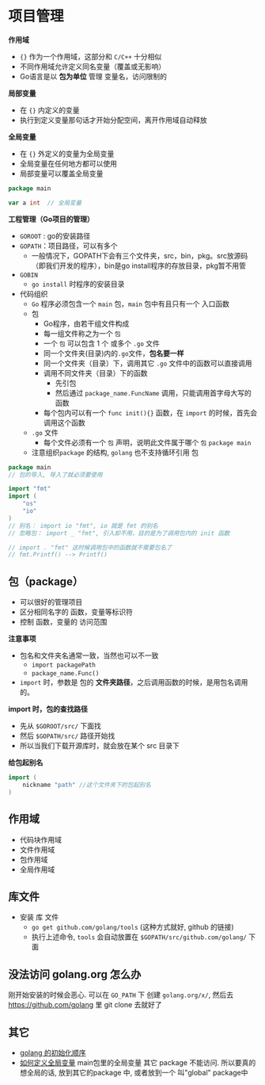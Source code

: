 # 项目管理

**作用域**

* `{}` 作为一个作用域，这部分和 `C/C++`  十分相似
* 不同作用域允许定义同名变量（覆盖或无影响）
* Go语言是以 **包为单位** 管理 变量名，访问限制的



**局部变量**

* 在 `{}` 内定义的变量
* 执行到定义变量那句话才开始分配空间，离开作用域自动释放



**全局变量**

* 在 `{}` 外定义的变量为全局变量
* 全局变量在任何地方都可以使用
* 局部变量可以覆盖全局变量

```go
package main

var a int  // 全局变量
```



**工程管理（Go项目的管理）**
* `GOROOT` : go的安装路径
* `GOPATH`：项目路径，可以有多个
	* 一般情况下，GOPATH下会有三个文件夹，src，bin，pkg。src放源码（即我们开发的程序），bin是go install程序的存放目录，pkg暂不用管
* `GOBIN`
	*  `go install` 时程序的安装目录
* 代码组织
  * `Go` 程序必须包含一个 `main` 包，`main` 包中有且只有一个 入口函数
  * 包
    * Go程序，由若干组文件构成
    * 每一组文件称之为一个 `包`
    * 一个 `包` 可以包含 1 个 或多个 `.go` 文件
    * 同一个文件夹(目录)内的`.go`文件，**包名要一样**
    * 同一个文件夹（目录）下，调用其它 `.go` 文件中的函数可以直接调用
    * 调用不同文件夹（目录）下的函数
      * 先引包
      * 然后通过 `package_name.FuncName` 调用，只能调用首字母大写的函数
    * 每个包内可以有一个 `func init(){}` 函数，在 `import` 的时候，首先会调用这个函数
  * `.go` 文件
    * 每个文件必须有一个 `包` 声明，说明此文件属于哪个 `包` `package main`
  * 注意组织`package` 的结构, `golang` 也不支持循环引用 包



```go
package main
// 包的导入, 导入了就必须要使用

import "fmt"
import (
	"os"
    "io"
)
// 别名： import io "fmt", io 就是 fmt 的别名
// 忽略包： import _ "fmt", 引入却不用，目的是为了调用包内的 init 函数

// import . "fmt" 这时候调用包中的函数就不需要包名了
// fmt.Printf() --> Printf()
```



## 包（package）

* 可以很好的管理项目
* 区分相同名字的 函数，变量等标识符
* 控制 函数，变量的 访问范围



**注意事项**

* 包名和文件夹名通常一致，当然也可以不一致
  * `import packagePath`
  * `package_name.Func()`
* `import` 时，参数是 包的 **文件夹路径**，之后调用函数的时候，是用包名调用的。



**import 时，包的查找路径**

* 先从 `$GOROOT/src/` 下面找
* 然后 `$GOPATH/src/` 路径开始找
* 所以当我们下载开源库时，就会放在某个 src 目录下



**给包起别名**

```go
import (
	nickname "path" //这个文件夹下的包起别名
)
```



## 作用域

* 代码块作用域
* 文件作用域
* 包作用域
* 全局作用域



## 库文件
* 安装 库 文件
	* `go get github.com/golang/tools`  (这种方式就好, github 的链接)
	* 执行上述命令, `tools` 会自动放置在 `$GOPATH/src/github.com/golang/` 下面

## 没法访问 golang.org 怎么办
刚开始安装的时候会恶心.
可以在 `GO_PATH` 下 创建 `golang.org/x/`, 然后去 https://github.com/golang 里 git clone 去就好了

## 其它

* [golang 的初始化顺序](https://blog.csdn.net/claram/article/details/77745665)
* [如何定义全局变量](https://blog.csdn.net/SITSGRestia/article/details/84840904) main包里的全局变量 其它 package 不能访问. 所以要真的想全局的话,  放到其它的package 中, 或者放到一个 叫"global" package中

